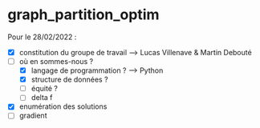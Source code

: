 # graph_partition_optim

Pour le 28/02/2022 :

- [x] constitution du groupe de travail --> Lucas Villenave & Martin Debouté
- [ ] où en sommes-nous ?
  - [x] langage de programmation ? --> Python
  - [x] structure de données ?
  - [ ] équité ?
  - [ ] delta f
- [x] enumération des solutions
- [ ] gradient
